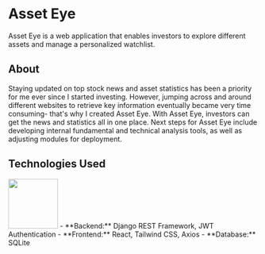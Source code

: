 # Asset Eye

Asset Eye is a web application that enables investors to explore different assets and manage a personalized watchlist. 


## About 

Staying updated on top stock news and asset statistics has been a priority for me ever since I started investing. However, jumping across and around different websites to retrieve key information eventually became very time consuming- that's why I created Asset Eye. With Asset Eye, investors can get the news and statistics all in one place. Next steps for Asset Eye include developing internal fundamental and technical analysis tools, as well as adjusting modules for deployment. 

## Technologies Used
<img src="https://www.djangoproject.com/m/img/badges/djangopowered126x54.gif" width="100">
- **Backend:** Django REST Framework, JWT Authentication
- **Frontend:** React, Tailwind CSS, Axios
- **Database:** SQLite


